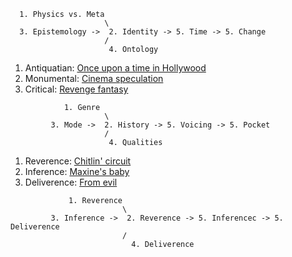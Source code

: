 ```
  1. Physics vs. Meta
                     \
  3. Epistemology ->  2. Identity -> 5. Time -> 5. Change
                     /
                      4. Ontology
```

1. Antiquatian: [Once upon a time in Hollywood](https://en.wikipedia.org/wiki/Once_Upon_a_Time_in_Hollywood)
2. Monumental: [Cinema speculation](https://fr.wikipedia.org/wiki/The_Movie_Critic)
3. Critical: [Revenge fantasy](https://en.wikipedia.org/wiki/Inglourious_Basterds)

```
            1. Genre
                     \
         3. Mode ->  2. History -> 5. Voicing -> 5. Pocket
                     /
                      4. Qualities
```

1. Reverence: [Chitlin' circuit](https://en.wikipedia.org/wiki/Chitlin%27_Circuit)
2. Inference: [Maxine's baby](https://www.imdb.com/title/tt28796100/)
3. Deliverence: [From evil](https://en.wikipedia.org/wiki/Madea)
   
```
             1. Reverence
                         \
         3. Inference ->  2. Reverence -> 5. Inferencec -> 5. Deliverence
                         /
                           4. Deliverence
```
